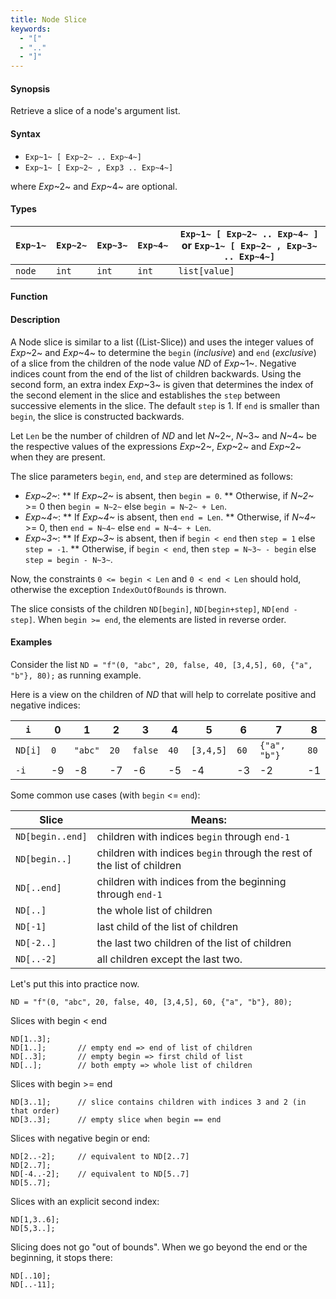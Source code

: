 ```yaml
---
title: Node Slice
keywords:
  - "["
  - ".."
  - "]"
---
```


#### Synopsis

Retrieve a slice of a node's argument list.

#### Syntax

*  `Exp~1~ [ Exp~2~ .. Exp~4~]`
*  `Exp~1~ [ Exp~2~ , Exp3 .. Exp~4~]`


where _Exp_~2~ and _Exp_~4~ are optional.

#### Types


| `Exp~1~`     | `Exp~2~` |  `Exp~3~`  | `Exp~4~` | `Exp~1~ [ Exp~2~ .. Exp~4~ ]`   or  `Exp~1~ [ Exp~2~ , Exp~3~ .. Exp~4~]`  |
| --- | --- | --- | --- | --- |
| `node` | `int`     | `int`       | `int`     |  `list[value]`                                                                 |


#### Function

#### Description

A Node slice is similar to a list ((List-Slice)) and uses the integer values of _Exp_~2~ and _Exp_~4~ to determine the `begin` (*inclusive*) and `end` (*exclusive*)
of a slice from the children of the node value _ND_ of _Exp_~1~. Negative indices count from the end of the list of children backwards.
Using the second form, an extra index _Exp_~3~ is given that determines the
index of the second element in the slice and establishes the `step` between
successive elements in the slice. The default `step` is 1.
If `end` is smaller than `begin`, the slice is constructed backwards.

Let `Len` be the number of children of _ND_ and let _N_~2~, _N_~3~ and _N_~4~ be the respective values of the expressions
 _Exp_~2~, _Exp_~2~ and _Exp_~2~ when they are present.

The slice parameters `begin`, `end`, and `step` are determined as follows:

*  _Exp~2~_:
**  If _Exp~2~_ is absent, then `begin = 0`.
**  Otherwise, if _N~2~_ >= 0 then `begin = N~2~` else `begin = N~2~ + Len`. 
*  _Exp~4~_:
**  If _Exp~4~_ is absent, then `end = Len`.
**  Otherwise, if _N~4~_ >= 0, then `end = N~4~` else `end = N~4~ + Len`.
*  _Exp~3~_:
**  If _Exp~3~_ is absent, then if `begin < end` then `step = 1` else `step = -1`.
**  Otherwise, if `begin < end`, then `step = N~3~ - begin` else `step = begin - N~3~`.


Now, the constraints `0 <= begin < Len` and `0 < end < Len` should hold,
otherwise the exception `IndexOutOfBounds` is thrown.

The slice consists of the children `ND[begin]`, `ND[begin+step]`, `ND[end - step]`.
When `begin >= end`, the elements are listed in reverse order.

#### Examples

Consider the list `ND = "f"(0, "abc", 20, false, 40, [3,4,5], 60, {"a", "b"}, 80);` as running example.

Here is a view on the children of _ND_ that will help to correlate positive and negative indices:


|`i`        | 0 |     1 |  2 |     3 |  4 |       5 |  6 |          7 |  8  |
| --- | --- | --- | --- | --- | --- | --- | --- | --- | --- |
|`ND[i]`    |`0`|`"abc"`|`20`|`false`|`40`|`[3,4,5]`|`60`|`{"a", "b"}`|`80` |
|`-i`       | -9|     -8|  -7|     -6|  -5|       -4|  -3|          -2|  -1 |

    

Some common use cases (with `begin` <= `end`):


| Slice            | Means:                                                                  |
| --- | --- |
| `ND[begin..end]` | children with indices `begin` through `end-1`                           |
| `ND[begin..]`    | children with indices `begin` through the rest of the list of children  |
| `ND[..end]`      | children with indices from the beginning through `end-1`                |
| `ND[..]`         | the whole list of children                                              |
| `ND[-1]`         | last child of the list of children                                      |
| `ND[-2..]`       | the last two children of the list of children                           |
| `ND[..-2]`       | all children except the last two.                                       |



Let's put this into practice now.

```rascal-shell
ND = "f"(0, "abc", 20, false, 40, [3,4,5], 60, {"a", "b"}, 80);
```
Slices with begin < end
```rascal-shell,continue
ND[1..3];
ND[1..];       // empty end => end of list of children
ND[..3];       // empty begin => first child of list
ND[..];        // both empty => whole list of children
```
Slices with  begin >= end
```rascal-shell,continue
ND[3..1];      // slice contains children with indices 3 and 2 (in that order)
ND[3..3];      // empty slice when begin == end
```
Slices with negative begin or end:
```rascal-shell,continue
ND[2..-2];     // equivalent to ND[2..7]
ND[2..7];
ND[-4..-2];    // equivalent to ND[5..7]
ND[5..7];
```
Slices with an explicit second index:
```rascal-shell,continue
ND[1,3..6];
ND[5,3..];
```

Slicing does not go "out of bounds". When we go beyond the end or the beginning, it stops there:
```rascal-shell,continue
ND[..10];
ND[..-11];
```
